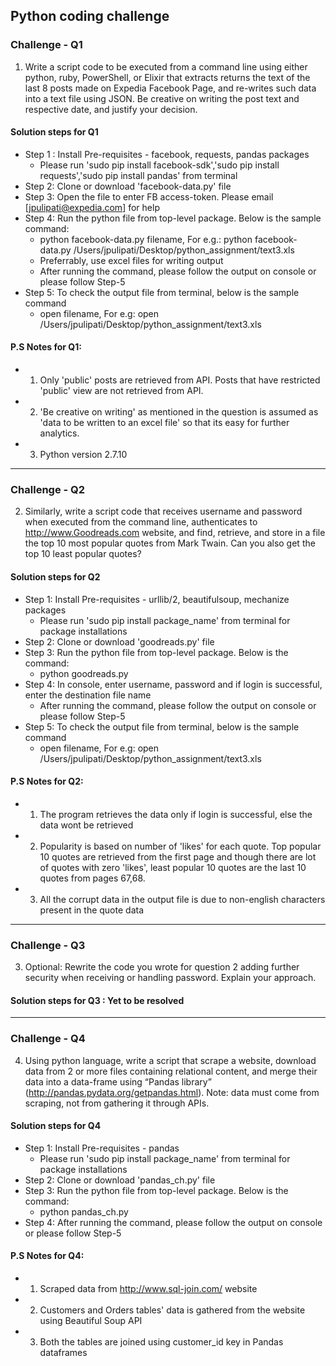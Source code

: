 ## Python coding challenge
### Challenge - Q1

1) Write a script code to be executed from a command line using either python, ruby, PowerShell, or Elixir that extracts returns the text of the last 8 posts made on Expedia Facebook Page, and re-writes such data into a text file using JSON. Be creative on writing the post text and respective date, and justify your decision.
#### Solution steps for Q1
- Step 1 : Install Pre-requisites - facebook, requests, pandas packages
  - Please run 'sudo pip install facebook-sdk','sudo pip install requests','sudo pip install pandas' from terminal
- Step 2: Clone or download 'facebook-data.py' file
- Step 3: Open the file to enter FB access-token. Please email [jpulipati@expedia.com] for help
- Step 4: Run the python file from top-level package. Below is the sample command:
  - python facebook-data.py filename, For e.g.: python facebook-data.py /Users/jpulipati/Desktop/python_assignment/text3.xls
  - Preferrably, use excel files for writing output
  - After running the command, please follow the output on console or please follow Step-5
- Step 5: To check the output file from terminal, below is the sample command
  - open filename, For e.g: open /Users/jpulipati/Desktop/python_assignment/text3.xls

#### P.S Notes for Q1: 
- 1) Only 'public' posts are retrieved from API. Posts that have restricted 'public' view are not retrieved from API.
- 2) 'Be creative on writing' as mentioned in the question is assumed as 'data to be written to an excel file' so that its easy for further analytics.
- 3) Python version 2.7.10

-------------------------------------------------
  
### Challenge - Q2
2) Similarly, write a script code that receives username and password when executed from the command line, authenticates to http://www.Goodreads.com  website, and find, retrieve, and store in a file the top 10 most popular quotes from Mark Twain. Can you also get the top 10 least popular quotes?
#### Solution steps for Q2
- Step 1: Install Pre-requisites - urllib/2, beautifulsoup, mechanize packages
  - Please run 'sudo pip install package_name' from terminal for package installations
- Step 2: Clone or download 'goodreads.py' file
- Step 3: Run the python file from top-level package. Below is the command:
  - python goodreads.py
- Step 4: In console, enter username, password and if login is successful, enter the destination file name
  - After running the command, please follow the output on console or please follow Step-5
- Step 5: To check the output file from terminal, below is the sample command
  - open filename, For e.g: open /Users/jpulipati/Desktop/python_assignment/text3.xls

#### P.S Notes for Q2:
 - 1) The program retrieves the data only if login is successful, else the data wont be retrieved
 - 2) Popularity is based on number of 'likes' for each quote. Top popular 10 quotes are retrieved from the first page and though there are lot of quotes with zero 'likes', least popular 10 quotes are the last 10 quotes from pages 67,68.
 - 3) All the corrupt data in the output file is due to non-english characters present in the quote data

----------------------------------------------------------

### Challenge - Q3
3) Optional: Rewrite the code you wrote for question 2 adding further security when receiving or handling password. Explain your approach.
#### Solution steps for Q3 : Yet to be resolved

----------------------------------------------------------

### Challenge - Q4
4) Using python language, write a script that scrape a website, download data from 2 or more files containing relational content, and merge their data into a data-frame using “Pandas library” (http://pandas.pydata.org/getpandas.html). Note: data must come from scraping, not from gathering it through APIs.
#### Solution steps for Q4
- Step 1: Install Pre-requisites - pandas
  - Please run 'sudo pip install package_name' from terminal for package installations
- Step 2: Clone or download 'pandas_ch.py' file
- Step 3: Run the python file from top-level package. Below is the command:
  - python pandas_ch.py
- Step 4: After running the command, please follow the output on console or please follow Step-5

#### P.S Notes for Q4:
 - 1) Scraped data from http://www.sql-join.com/ website
 - 2) Customers and Orders tables' data is gathered from the website using Beautiful Soup API
 - 3) Both the tables are joined using customer_id key in Pandas dataframes

